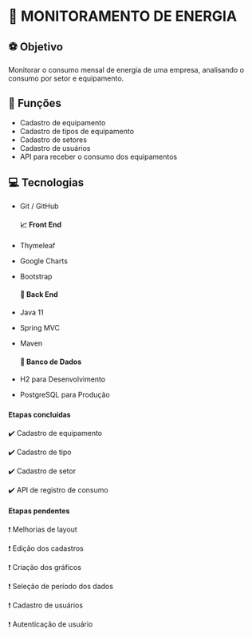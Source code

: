 # :vertical_traffic_light: MONITORAMENTO DE ENERGIA



## :soccer: Objetivo

Monitorar o consumo mensal de energia de uma empresa, analisando o consumo por setor e equipamento.

## :nut_and_bolt: Funções

- Cadastro de equipamento
- Cadastro de tipos de equipamento
- Cadastro de setores
- Cadastro de usuários
- API para receber o consumo dos equipamentos

## :computer: Tecnologias

- Git / GitHub

  #### :chart_with_upwards_trend: Front End

- Thymeleaf

- Google Charts

- Bootstrap

  #### :calling: Back End

- Java 11

- Spring MVC

- Maven

  #### :game_die: Banco de Dados

- H2 para Desenvolvimento
- PostgreSQL para Produção

### 

#### Etapas concluídas

:heavy_check_mark: ​Cadastro de equipamento

:heavy_check_mark: Cadastro de tipo

:heavy_check_mark: Cadastro de setor

:heavy_check_mark: API de registro de consumo

#### Etapas pendentes

:exclamation: Melhorias de layout

:exclamation: Edição dos cadastros

:exclamation: Criação dos gráficos

:exclamation: Seleção de período dos dados

:exclamation: Cadastro de usuários

:exclamation: Autenticação de usuário





